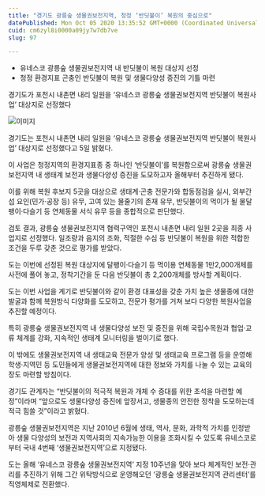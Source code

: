 ```yaml
---
title: "경기도 광릉숲 생물권보전지역, 청정 ‘반딧불이’ 복원의 중심으로"
datePublished: Mon Oct 05 2020 13:35:52 GMT+0000 (Coordinated Universal Time)
cuid: cm6zyl8i0000a09jy7w7db7ve
slug: 97

---
```



- 유네스코 광릉숲 생물권보전지역 내 반딧불이 복원 대상지 선정
- 청정 환경지표 곤충인 반딧불이 복원 및 생물다양성 증진의 기틀 마련

경기도가 포천시 내촌면 내리 일원을 ‘유네스코 광릉숲 생물권보전지역 반딧불이 복원사업’ 대상지로 선정했다

![이미지](https://cdn.hashnode.com/res/hashnode/image/upload/v1739246716543/43b8ca12-885e-467c-b89d-c2fea93d42db.jpeg)

경기도는 포천시 내촌면 내리 일원을 ‘유네스코 광릉숲 생물권보전지역 반딧불이 복원사업’ 대상지로 선정했다고 5일 밝혔다.

이 사업은 청정지역의 환경지표종 중 하나인 ‘반딧불이’를 복원함으로써 광릉숲 생물권보전지역 내 생태계 보전과 생물다양성 증진을 도모하고자 올해부터 추진하게 됐다.

이를 위해 복원 후보지 5곳을 대상으로 생태계·곤충 전문가와 합동점검을 실시, 외부간섭 요인(민가·공장 등) 유무, 고여 있는 물줄기의 존재 유무, 반딧불이의 먹이가 될 물달팽이·다슬기 등 연체동물 서식 유무 등을 종합적으로 판단했다.

검토 결과, 광릉숲 생물권보전지역 협력구역인 포천시 내촌면 내리 일원 2곳을 최종 사업지로 선정했다. 일조량과 음지의 조화, 적절한 수심 등 반딧불이 복원을 위한 적합한 조건을 두루 갖춘 것으로 평가를 받았다.

도는 이번에 선정된 복원 대상지에 달팽이·다슬기 등 먹이용 연체동물 1만2,000개체를 사전에 풀어 놓고, 정착기간을 둔 다음 반딧불이 총 2,200개체를 방사할 계획이다.

도는 이번 사업을 계기로 반딧불이와 같이 환경 대표성을 갖춘 가치 높은 생물종에 대한 발굴과 함께 복원방식 다양화를 도모하고, 전문가 평가를 거쳐 보다 다양한 복원사업을 추진할 예정이다.

특히 광릉숲 생물권보전지역 내 생물다양성 보전 및 증진을 위해 국립수목원과 협업·교류 체계를 강화, 지속적인 생태계 모니터링을 벌이기로 했다.

이 밖에도 생물권보전지역 내 생태교육 전문가 양성 및 생태교육 프로그램 등을 운영해 학생·지역민 등 도민들에게 생물권보전지역에 대한 정보와 가치를 나눌 수 있는 교육의 장도 마련할 방침이다.

경기도 관계자는 “반딧불이의 적극적 복원과 개체 수 증대를 위한 초석을 마련할 예정”이라며 “앞으로도 생물다양성 증진에 앞장서고, 생물종의 안전한 정착을 도모하는데 적극 힘쓸 것”이라고 밝혔다.

광릉숲 생물권보전지역은 지난 2010년 6월에 생태, 역사, 문화, 과학적 가치를 인정받아 생물 다양성의 보전과 지역사회의 지속가능한 이용을 조화시킬 수 있도록 유네스코로부터 국내 4번째 ‘생물권보전지역’으로 지정됐다.

도는 올해 ‘유네스코 광릉숲 생물권보전지역’ 지정 10주년을 맞아 보다 체계적인 보전·관리를 추진하기 위해 그간 위탁방식으로 운영해오던 ‘광릉숲 생물권보전지역 관리센터’를 직영체제로 전환했다.